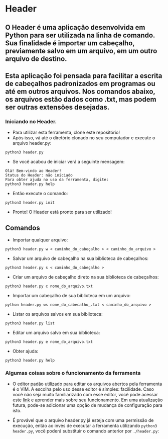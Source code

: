 # Header

## O Header é uma aplicação desenvolvida em Python para ser utilizada na linha de comando. Sua finalidade é importar um cabeçalho, previamente salvo em um arquivo, em um outro arquivo de destino.

## Esta aplicação foi pensada para facilitar a escrita de cabeçalhos padronizados em programas ou até em outros arquivos. Nos comandos abaixo, os arquivos estão dados como .txt, mas podem ser outras extensões desejadas.

### Iniciando no Header.
- Para utilizar esta ferramenta, clone este repositório!
- Após isso, vá até o diretório clonado no seu computador e execute o arquivo header.py:
```
python3 header.py 
```
- Se você acabou de iniciar verá a seguinte mensagem:
```
Olá! Bem-vindo ao Header!
Status do Header: não iniciado
Para obter ajuda no uso da ferramenta, digite:
python3 header.py help
```
- Então execute o comando: 
```
python3 header.py init
```
- Pronto! O Header está pronto para ser utilizado!

## Comandos
- Importar qualquer arquivo:
```
python3 header.py w < caminho_do_cabeçalho > < caminho_do_arquivo >
```
- Salvar um arquivo de cabeçalho na sua biblioteca de cabeçalhos:
```
python3 header.py s < caminho_do_cabeçalho >
```
- Criar um arquivo de cabeçalho direto na sua biblioteca de cabeçalhos:
```
python3 header.py c nome_do_arquivo.txt
```
- Importar um cabeçalho de sua biblioteca em um arquivo:
```
python header.py ws nome_do_cabecalho_.txt < caminho_do_arquivo >
```
- Listar os arquivos salvos em sua biblioteca:
```
python3 header.py list
```
- Editar um arquivo salvo em sua biblioteca:
```
python3 header.py e nome_do_arquivo.txt
```
- Obter ajuda:
```
python3 header.py help
```
### Algumas coisas sobre o funcionamento da ferramenta

- O editor padão utilizado para editar os arquivos abertos pela ferramenta é o VIM. A escolha pelo uso desse editor é simples: facilidade. Caso você não seja muito familiarizado com esse editor, você pode acessar este [link](https://medium.com/tableless/comandos-b%C3%A1sicos-do-vim-para-ningu%C3%A9m-ficar-preso-no-servidor-93f0d21d5508) e aprender mais sobre seu funcionamento. Em uma atualização futura, pode-se adicionar uma opção de mudança de configuração para isto.

- É provável que o arquivo header.py já esteja com uma permissão de execução, então ao invés de executar a ferramenta utilizando ``` python3 header.py ```, você poderá substituir o comando anterior por ``` ./header.py ```:
